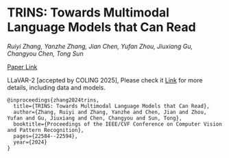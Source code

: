 # TRINS: Towards Multimodal Language Models that Can Read
*Ruiyi Zhang, Yanzhe Zhang, Jian Chen,  Yufan Zhou, Jiuxiang Gu, Changyou Chen, Tong Sun*

[Paper Link](https://arxiv.org/pdf/2406.06730)

LLaVAR-2 [accepted by COLING 2025], Please check it [Link](https://github.com/llavar/LLaVAR-2) for more details, including data and models.

```
@inproceedings{zhang2024trins,
  title={TRINS: Towards Multimodal Language Models that Can Read},
  author={Zhang, Ruiyi and Zhang, Yanzhe and Chen, Jian and Zhou, Yufan and Gu, Jiuxiang and Chen, Changyou and Sun, Tong},
  booktitle={Proceedings of the IEEE/CVF Conference on Computer Vision and Pattern Recognition},
  pages={22584--22594},
  year={2024}
}
```
